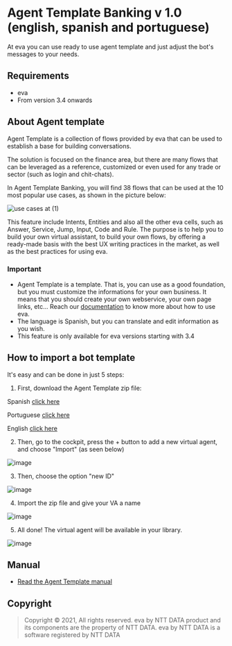 # Agent Template Banking v 1.0 (english, spanish and portuguese)

At eva you can use ready to use agent template and just adjust the bot's messages to your needs.

## Requirements 
- eva
- From version 3.4 onwards

## About Agent template 
Agent Template is a collection of flows provided by eva that can be used to establish a base for building conversations.

The solution is focused on the finance area, but there are many flows that can be leveraged as a reference, customized or even used for any trade or sector (such as login and chit-chats).

In Agent Template Banking, you will find 38 flows that can be used at the 10 most popular use cases, as shown in the picture below:

![use cases at (1)](https://user-images.githubusercontent.com/95373474/180063856-f5d2d1f2-0e30-4e32-aa0d-785bef66f39d.jpg)

This feature include Intents, Entities and also all the other eva cells, such as Answer, Service, Jump, Input, Code and Rule.
The purpose is to help you to build your own virtual assistant, to build your own flows, by offering a ready-made basis with the best UX writing practices in the market, as well as the best practices for using eva.

### Important
- Agent Template is a template. That is, you can use as a good foundation, but you must customize the informations for your own business. It means that you should create your own webservice, your own page links, etc... Reach our [documentation](https://docs.eva.bot/ntt-data-eva-docs/start-here/what-is-eva) to know more about how to use eva.
- The language is Spanish, but you can translate and edit information as you wish.
- This feature is only available for eva versions starting with 3.4

## How to import a bot template
It's easy and can be done in just 5 steps:
1) First, download the Agent Template zip file:

Spanish [click here](https://github.com/eva-library/agent-template-banking/files/9014402/AT.Banking.ESP.zip)

Portuguese [click here](https://github.com/eva-library/agent-template-banking/files/9014403/AT.Banking.PT.zip)

English [click here](https://github.com/eva-library/agent-template-banking/files/10536079/387409e4-a821-49ae-a0f3-40e281635ac6.zip)


2) Then, go to the cockpit, press the + button to add a new virtual agent, and choose "Import" (as seen below)

![image](https://user-images.githubusercontent.com/113615214/192914261-bdeb1d47-be0d-4336-9ba2-f4ff793710f1.png)

3) Then, choose the option "new ID"

![image](https://user-images.githubusercontent.com/113615214/192914286-45fd1d74-d933-4457-879e-f3884cfa9cc3.png)

4) Import the zip file and give your VA a name

![image](https://user-images.githubusercontent.com/113615214/192914309-8ecbd970-c0df-48af-adc4-3f2df9460100.png)

5) All done! The virtual agent will be available in your library.

![image](https://user-images.githubusercontent.com/113615214/192914458-7b4f6cd3-9785-4aac-a825-6ed35f75387c.png)

## Manual
- [Read the Agent Template manual](https://at.docs.eva.bot/)

## Copyright

> Copyright ©
2021, All rights reserved.
eva by NTT DATA product and its components are the property of NTT DATA.
eva by NTT DATA is a software registered by NTT DATA

